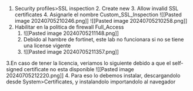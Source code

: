 1. Security profiles>SSL inspection
	2. Create new
	3. Allow invalid SSL certificates
	4. Asignarle el nombre Custom_SSL_Inspection
		![[Pasted image 20240705210246.png]]
		![[Pasted image 20240705210258.png]]
2. Habilitar en la politica de firewall Full_Access
	1. ![[Pasted image 20240705211148.png]]
	2. Debido al hambre de fortinet, este lab  no funcionara si no se tiene una license vigente
	3. ![[Pasted image 20240705211357.png]]

3.En caso de tener la licencia, veriamos lo siguiente debido a que el self-signed certificate no esta disponible ![[Pasted image 20240705212220.png]]
4. Para eso lo debemos instalar, descargandolo desde System>Certificates, y instalandolo  importandolo al navegador